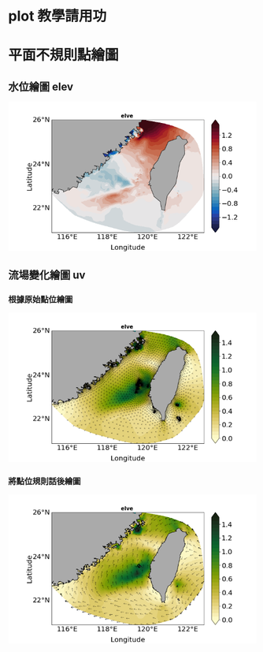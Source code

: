 # plot 教學請用功

# 平面不規則點繪圖

## 水位繪圖 elev
![Alt Text](https://github.com/sony791210/plot_cwb_data/blob/master/surface/photo/elev.png)  

    
## 流場變化繪圖 uv
### 根據原始點位繪圖    
![Alt Text](https://github.com/sony791210/plot_cwb_data/blob/master/surface/photo/uv1.png)  
### 將點位規則話後繪圖
![Alt Text](https://github.com/sony791210/plot_cwb_data/blob/master/surface/photo/uv2.png)  
